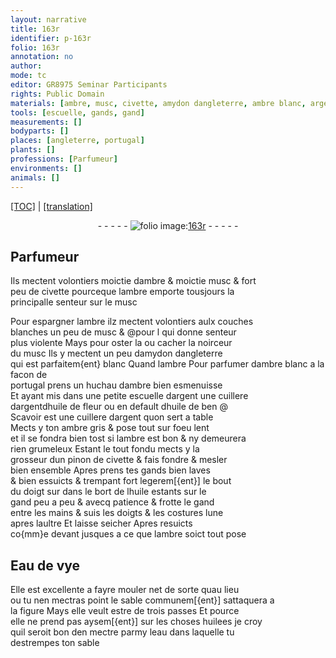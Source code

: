 ```yaml
---
layout: narrative
title: 163r
identifier: p-163r
folio: 163r
annotation: no
author:
mode: tc
editor: GR8975 Seminar Participants
rights: Public Domain
materials: [ambre, musc, civette, amydon dangleterre, ambre blanc, argent, huile de fleur, huile de ben @, ambre gris, huile, Eau de vye, huilees, eau]
tools: [escuelle, gands, gand]
measurements: []
bodyparts: []
places: [angleterre, portugal]
plants: []
professions: [Parfumeur]
environments: []
animals: []
---
```


<p><a href="{{ site.baseurl }}/diplomatic/" target="_blank">[TOC]</a> | <a href="{{ site.baseurl }}/texts/p-163r_tl/">[translation]</a></p><div class="folio" align="center">- - - - - <a href="http://gallica.bnf.fr/ark:/12148/btv1b10500001g/f331.image" target="_blank"><img src="https://cu-mkp.github.io/2017-workshop-edition/assets/photo-icon.png" alt="folio image: " style="display:inline-block; margin-bottom:-3px;"/>163r</a> - - - - - </div>  
  

## <span class="pro">Parfumeur</span>

 
Ils mectent volontiers moictie d<span class="m">ambre</span> & moictie <span class="m">musc</span> & fort<br/> peu de <span class="m">civette</span> pourceque l<span class="m">ambre</span> emporte tousjours la<br/> principalle senteur sur le <span class="m">musc</span>
 
Pour espargner l<span class="m">ambre</span> ilz mectent volontiers aulx couches<br/> blanches un peu de <span class="m">musc</span> & @<span class="del">pour l</span> qui donne senteur<br/> plus violente Mays pour oster <span class="del">la</span> ou cacher la noirceur<br/> du <span class="m">musc</span> Ils y mectent un peu d<span class="m">amydon d<span class="pl">angleterre</span></span><br/> qui est parfaitem{ent} blanc
 <span class="del">Quand l<span class="m">ambre</span></span> 
Pour parfumer d<span class="m">ambre blanc</span> a la facon de<br/> <span class="pl">portugal</span> prens un huchau d<span class="m">ambre</span> bien esmenuisse<br/> Et ayant mis dans une petite <span class="tl">escuelle</span> d<span class="m">argent</span> une cuillere<br/> <span class="del">d<span class="m">argent</span></span>d<span class="m">huile de fleur</span> ou en default d<span class="m">huile de ben @</span><br/> Scavoir est une cuillere d<span class="m">argent</span> quon sert a table<br/> Mects y ton <span class="m">ambre gris</span> & pose tout sur foeu lent<br/> et il se fondra bien tost si l<span class="m">ambre</span> est bon & ny demeurera<br/> rien grumeleux Estant le tout fondu mects y la<br/> grosseur dun pinon de <span class="m">civette</span> & fais fondre & mesler<br/> bien ensemble Apres prens tes <span class="tl">gands</span> bien laves<br/> & bien essuicts & trempant fort legerem[{ent}] le bout<br/> du doigt <span class="del">sur</span> dans le bort de l<span class="m">huile</span> estants sur le<br/> <span class="tl">gand</span> peu a peu & avecq patience & frotte le <span class="tl">gand</span><br/> entre les mains & suis les doigts & les costures lune<br/> apres laultre Et laisse seicher Apres resuicts<br/> co{mm}e devant jusques a ce que l<span class="m">ambre</span> soict tout pose
 
 
  

## <span class="m">Eau de vye</span>

 
Elle est excellente a fayre mouler net de sorte quau lieu<br/> ou tu nen mectras point le sable communem[{ent}] sattaquera a<br/> la figure Mays elle veult estre de trois passes Et pource<br/> elle ne prend pas aysem[{ent}] sur les choses <span class="m">huilees</span> je croy<br/> quil seroit bon den mectre parmy l<span class="m">eau</span> dans laquelle tu<br/> destrempes ton sable
 
